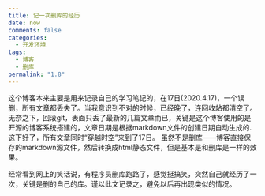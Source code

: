 ```yaml
---
title: 记一次删库的经历
date: now
comments: false
categories:
  - 开发环境
tags:
  - 博客
  - 删库
permalink: "1.8"
---
```

这个博客本来主要是用来记录自己的学习笔记的，在17日(2020.4.17)，一个误删，所有文章都丢失了。当我意识到不对的时候，已经晚了，连回收站都清空了。
无奈之下，回滚git，表面只丢了最新的几篇文章而已，关键是这个博客使用的是开源的博客系统搭建的，文章日期是根据markdown文件的创建日期自动生成的.这下好了，所有文章同时“穿越时空”来到了17日。
虽然不是删库——博客直接保存的markdown源文件，然后转换成html静态文件，但是基本是和删库是一样的效果。

经常看到网上的笑话说，有程序员删库跑路了，感觉挺搞笑，突然自己就经历了一次，关键是删的自己的库。谨以此文记录之，避免以后再出现类似的情况。